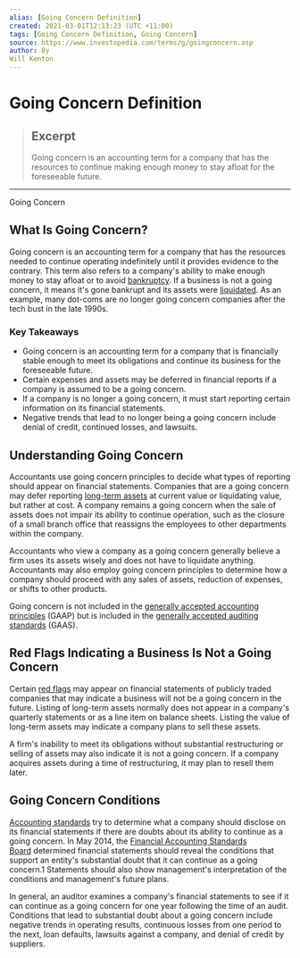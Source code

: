 ```yaml
---
alias: [Going Concern Definition]
created: 2021-03-01T12:13:23 (UTC +11:00)
tags: [Going Concern Definition, Going Concern]
source: https://www.investopedia.com/terms/g/goingconcern.asp
author: By
Will Kenton
---
```


# Going Concern Definition

> ## Excerpt
> Going concern is an accounting term for a company that has the resources to continue making enough money to stay afloat for the foreseeable future.

---

Going Concern
## What Is Going Concern?

Going concern is an accounting term for a company that has the resources needed to continue operating indefinitely until it provides evidence to the contrary. This term also refers to a company's ability to make enough money to stay afloat or to avoid [bankruptcy](https://www.investopedia.com/terms/b/bankruptcy.asp). If a business is not a going concern, it means it's gone bankrupt and its assets were [liquidated](https://www.investopedia.com/terms/l/liquidate.asp). As an example, many dot-coms are no longer going concern companies after the tech bust in the late 1990s.

### Key Takeaways

-   Going concern is an accounting term for a company that is financially stable enough to meet its obligations and continue its business for the foreseeable future.
-   Certain expenses and assets may be deferred in financial reports if a company is assumed to be a going concern.
-   If a company is no longer a going concern, it must start reporting certain information on its financial statements.
-   Negative trends that lead to no longer being a going concern include denial of credit, continued losses, and lawsuits.

## Understanding Going Concern

Accountants use going concern principles to decide what types of reporting should appear on financial statements. Companies that are a going concern may defer reporting [long-term assets](https://www.investopedia.com/terms/l/longtermassets.asp) at current value or liquidating value, but rather at cost. A company remains a going concern when the sale of assets does not impair its ability to continue operation, such as the closure of a small branch office that reassigns the employees to other departments within the company.

Accountants who view a company as a going concern generally believe a firm uses its assets wisely and does not have to liquidate anything. Accountants may also employ going concern principles to determine how a company should proceed with any sales of assets, reduction of expenses, or shifts to other products.

Going concern is not included in the [generally accepted accounting principles](https://www.investopedia.com/terms/g/gaap.asp) (GAAP) but is included in the [generally accepted auditing standards](https://www.investopedia.com/terms/g/gaas.asp) (GAAS).

## Red Flags Indicating a Business Is Not a Going Concern

Certain [red flags](https://www.investopedia.com/terms/r/redflag.asp) may appear on financial statements of publicly traded companies that may indicate a business will not be a going concern in the future. Listing of long-term assets normally does not appear in a company's quarterly statements or as a line item on balance sheets. Listing the value of long-term assets may indicate a company plans to sell these assets.

A firm's inability to meet its obligations without substantial restructuring or selling of assets may also indicate it is not a going concern. If a company acquires assets during a time of restructuring, it may plan to resell them later.

## Going Concern Conditions

[Accounting standards](https://www.investopedia.com/terms/a/accounting-standard.asp) try to determine what a company should disclose on its financial statements if there are doubts about its ability to continue as a going concern. In May 2014, the [Financial Accounting Standards Board](https://www.investopedia.com/terms/f/fasb.asp) determined financial statements should reveal the conditions that support an entity's substantial doubt that it can continue as a going concern.1 Statements should also show management's interpretation of the conditions and management's future plans.

In general, an auditor examines a company's financial statements to see if it can continue as a going concern for one year following the time of an audit. Conditions that lead to substantial doubt about a going concern include negative trends in operating results, continuous losses from one period to the next, loan defaults, lawsuits against a company, and denial of credit by suppliers.
